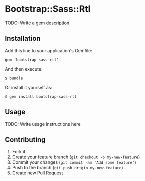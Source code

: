 # Bootstrap::Sass::Rtl

TODO: Write a gem description

## Installation

Add this line to your application's Gemfile:

    gem 'bootstrap-sass-rtl'

And then execute:

    $ bundle

Or install it yourself as:

    $ gem install bootstrap-sass-rtl

## Usage

TODO: Write usage instructions here

## Contributing

1. Fork it
2. Create your feature branch (`git checkout -b my-new-feature`)
3. Commit your changes (`git commit -am 'Add some feature'`)
4. Push to the branch (`git push origin my-new-feature`)
5. Create new Pull Request
